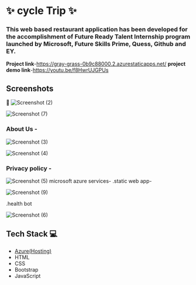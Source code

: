 # ✨ cycle Trip ✨



### This web based restaurant application has been developed for the accomplishment of Future Ready Talent Internship program launched by Microsoft, Future Skills Prime, Quess, Github and EY.


**Project link**-https://gray-grass-0b9c88000.2.azurestaticapps.net/
**project demo link**-https://youtu.be/f8HwrUJGPUs
## Screenshots

 📸
![Screenshot (2)](https://user-images.githubusercontent.com/118349312/209910136-2874ad7a-1421-4d42-a0d7-fd8d026fe7e7.png)



   ![Screenshot (7)](https://user-images.githubusercontent.com/118349312/209910303-45f1db76-fbd0-456e-9902-d50c3eb0ef7c.png)


### About Us -



![Screenshot (3)](https://user-images.githubusercontent.com/118349312/209910154-1a5b80dc-bd93-4a62-9cac-283db44aeab5.png)

![Screenshot (4)](https://user-images.githubusercontent.com/118349312/209910177-98532cc3-a870-4512-b196-dce489c60723.png)

### Privacy policy -


![Screenshot (5)](https://user-images.githubusercontent.com/118349312/209910220-11961d77-6498-4af3-9160-4e5a05c30a53.png)
microsoft azure services-
.static web app-



![Screenshot (9)](https://user-images.githubusercontent.com/118349312/209910925-8b42f1e2-0112-4fcc-a41b-d9ca68b3f33c.png)



.health bot


![Screenshot (6)](https://user-images.githubusercontent.com/118349312/209910909-5cf55f99-1b12-4484-9787-db3ef48a361b.png)

## Tech Stack 💻

- [Azure(Hosting)](https://azure.microsoft.com/en-in/features/azure-portal/)
- HTML
- CSS
- Bootstrap
- JavaScript


